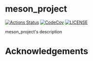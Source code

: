 # meson_project

[![Actions Status][actions badge]][actions]
[![CodeCov][codecov badge]][codecov]
[![LICENSE][license badge]][license]

meson_project's description

# Acknowledgements

<!-- Links -->
[actions]: https://github.com/<your-account>/meson_project/actions
[codecov]: https://codecov.io/gh/<your-account>/meson_project
[license]: LICENSES/APL-1.0.txt

<!-- Badges -->
[actions badge]: https://github.com/<your-account>/meson_project/workflows/meson_project/badge.svg
[codecov badge]: https://codecov.io/gh/<your-account>/meson_project/branch/master/graph/badge.svg
[license badge]: https://img.shields.io/badge/license-APL-1.0-blue.svg